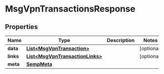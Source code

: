 
# MsgVpnTransactionsResponse

## Properties
Name | Type | Description | Notes
------------ | ------------- | ------------- | -------------
**data** | [**List&lt;MsgVpnTransaction&gt;**](MsgVpnTransaction.md) |  |  [optional]
**links** | [**List&lt;MsgVpnTransactionLinks&gt;**](MsgVpnTransactionLinks.md) |  |  [optional]
**meta** | [**SempMeta**](SempMeta.md) |  | 



